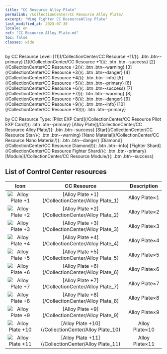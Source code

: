 ```yaml
---
title: "CC Resource Alloy Plate"
permalink: /CollectionCenter/CC Resource Alloy Plate/
excerpt: "Wing Fighter CC ResourceAlloy Plate"
last_modified_at: 2023-07-30
locale: en
ref: "CC Resource Alloy Plate.md"
toc: false
classes: wide
---
```


  by CC Resource Level:  [11](/CollectionCenter/CC Resource +11/){: .btn .btn--primary}   [1](/CollectionCenter/CC Resource +1/){: .btn .btn--success}   [2](/CollectionCenter/CC Resource +2/){: .btn .btn--warning}   [3](/CollectionCenter/CC Resource +3/){: .btn .btn--danger}   [4](/CollectionCenter/CC Resource +4/){: .btn .btn--info}   [5](/CollectionCenter/CC Resource +5/){: .btn .btn--primary}   [6](/CollectionCenter/CC Resource +6/){: .btn .btn--success}   [7](/CollectionCenter/CC Resource +7/){: .btn .btn--warning}   [8](/CollectionCenter/CC Resource +8/){: .btn .btn--danger}   [9](/CollectionCenter/CC Resource +9/){: .btn .btn--info}   [10](/CollectionCenter/CC Resource +10/){: .btn .btn--primary} 

  by CC Resource Type:  [Pilot EXP Card](/CollectionCenter/CC Resource Pilot EXP Card/){: .btn .btn--primary}   [Alloy Plate](/CollectionCenter/CC Resource Alloy Plate/){: .btn .btn--success}   [Star](/CollectionCenter/CC Resource Star/){: .btn .btn--warning}   [Nano Material](/CollectionCenter/CC Resource Nano Material/){: .btn .btn--danger}   [Diamond](/CollectionCenter/CC Resource Diamond/){: .btn .btn--info}   [Fighter Shard](/CollectionCenter/CC Resource Fighter Shard/){: .btn .btn--primary}   [Module](/CollectionCenter/CC Resource Module/){: .btn .btn--success} 

## List of Control Center resources

  |   Icon |      CC Resource        |   Description   |
  |:------:|:---------------:|:---------------:|
  | ![Alloy Plate +1](/images/cc/CC_Alloy_Plate_1_p.png) | [Alloy Plate +1](/CollectionCenter/Alloy Plate_1) | Alloy Plate×1 |
  | ![Alloy Plate +2](/images/cc/CC_Alloy_Plate_2_p.png) | [Alloy Plate +2](/CollectionCenter/Alloy Plate_2) | Alloy Plate×2 |
  | ![Alloy Plate +3](/images/cc/CC_Alloy_Plate_3_p.png) | [Alloy Plate +3](/CollectionCenter/Alloy Plate_3) | Alloy Plate×3 |
  | ![Alloy Plate +4](/images/cc/CC_Alloy_Plate_4_p.png) | [Alloy Plate +4](/CollectionCenter/Alloy Plate_4) | Alloy Plate×4 |
  | ![Alloy Plate +5](/images/cc/CC_Alloy_Plate_5_p.png) | [Alloy Plate +5](/CollectionCenter/Alloy Plate_5) | Alloy Plate×5 |
  | ![Alloy Plate +6](/images/cc/CC_Alloy_Plate_5_p.png) | [Alloy Plate +6](/CollectionCenter/Alloy Plate_6) | Alloy Plate×6 |
  | ![Alloy Plate +7](/images/cc/CC_Alloy_Plate_5_p.png) | [Alloy Plate +7](/CollectionCenter/Alloy Plate_7) | Alloy Plate×7 |
  | ![Alloy Plate +8](/images/cc/CC_Alloy_Plate_5_p.png) | [Alloy Plate +8](/CollectionCenter/Alloy Plate_8) | Alloy Plate×8 |
  | ![Alloy Plate +9](/images/cc/CC_Alloy_Plate_6_p.png) | [Alloy Plate +9](/CollectionCenter/Alloy Plate_9) | Alloy Plate×9 |
  | ![Alloy Plate +10](/images/cc/CC_Alloy_Plate_6_p.png) | [Alloy Plate +10](/CollectionCenter/Alloy Plate_10) | Alloy Plate×10 |
  | ![Alloy Plate +11](/images/cc/CC_Alloy_Plate_6_p.png) | [Alloy Plate +11](/CollectionCenter/Alloy Plate_11) | Alloy Plate×11 |
